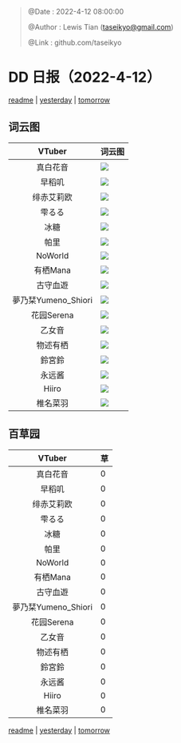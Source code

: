 > @Date    : 2022-4-12 08:00:00
>
> @Author  : Lewis Tian (taseikyo@gmail.com)
>
> @Link    : github.com/taseikyo

# DD 日报（2022-4-12）

[readme](../README.md) | [yesterday](2022-4-11.md) | [tomorrow](2022-4-13.md)

## 词云图

|VTuber|词云图|
|:-:|-|
|真白花音|![](../../images/daily/21402309_2022-4-12_purge_wordcloud.png)|
|早稻叽|![](../../images/daily/41682_2022-4-12_purge_wordcloud.png)|
|绯赤艾莉欧|![](../../images/daily/21396545_2022-4-12_purge_wordcloud.png)|
|雫るる|![](../../images/daily/21013446_2022-4-12_purge_wordcloud.png)|
|冰糖|![](../../images/daily/876396_2022-4-12_purge_wordcloud.png)|
|帕里|![](../../images/daily/4895312_2022-4-12_purge_wordcloud.png)|
|NoWorld|![](../../images/daily/21448649_2022-4-12_purge_wordcloud.png)|
|有栖Mana|![](../../images/daily/6542258_2022-4-12_purge_wordcloud.png)|
|古守血遊|![](../../images/daily/8725120_2022-4-12_purge_wordcloud.png)|
|夢乃栞Yumeno_Shiori|![](../../images/daily/14052636_2022-4-12_purge_wordcloud.png)|
|花园Serena|![](../../images/daily/14327465_2022-4-12_purge_wordcloud.png)|
|乙女音|![](../../images/daily/21320551_2022-4-12_purge_wordcloud.png)|
|物述有栖|![](../../images/daily/21449083_2022-4-12_purge_wordcloud.png)|
|鈴宮鈴|![](../../images/daily/21685677_2022-4-12_purge_wordcloud.png)|
|永远酱|![](../../images/daily/21701071_2022-4-12_purge_wordcloud.png)|
|Hiiro|![](../../images/daily/21919321_2022-4-12_purge_wordcloud.png)|
|椎名菜羽|![](../../images/daily/22347054_2022-4-12_purge_wordcloud.png)|

## 百草园

|VTuber|草|
|:-:|-|
|真白花音|0|
|早稻叽|0|
|绯赤艾莉欧|0|
|雫るる|0|
|冰糖|0|
|帕里|0|
|NoWorld|0|
|有栖Mana|0|
|古守血遊|0|
|夢乃栞Yumeno_Shiori|0|
|花园Serena|0|
|乙女音|0|
|物述有栖|0|
|鈴宮鈴|0|
|永远酱|0|
|Hiiro|0|
|椎名菜羽|0|

[readme](../README.md) | [yesterday](2022-4-11.md) | [tomorrow](2022-4-13.md)
